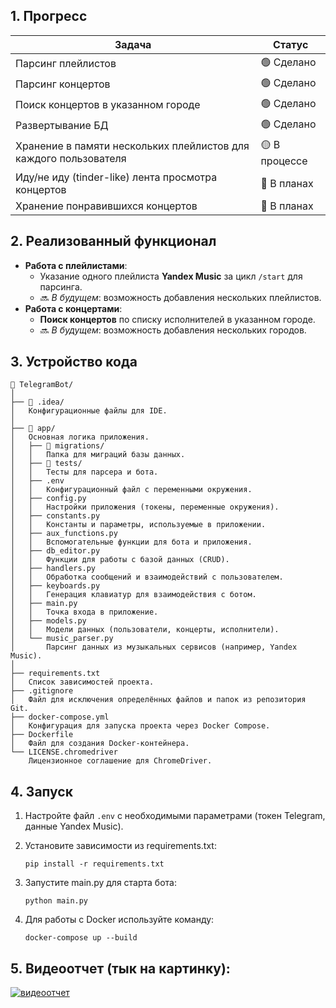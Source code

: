 ##  **1. Прогресс**
| **Задача**                                                       | **Статус**       |
|------------------------------------------------------------------|------------------|
| Парсинг плейлистов                                               | 🟢 Сделано       |
| Парсинг концертов                                                | 🟢 Сделано       |
| Поиск концертов в указанном городе                               | 🟢 Сделано       |
| Развертывание БД                                                 | 🟢 Сделано       |
| Хранение в памяти нескольких плейлистов для каждого пользователя | 🟡 В процессе    |
| Иду/не иду (tinder-like) лента просмотра концертов               | 🔴 В планах      |
| Хранение понравившихся концертов                                 | 🔴 В планах      |


##  **2. Реализованный функционал**

- **Работа с плейлистами**:
  - Указание одного плейлиста **Yandex Music** за цикл `/start` для парсинга.
  - 🔜 *В будущем*: возможность добавления нескольких плейлистов.
- **Работа с концертами**:
  - **Поиск концертов** по списку исполнителей в указанном городе.
  - 🔜 *В будущем*: возможность добавления нескольких городов.

## **3. Устройство кода**
```plaintext
📂 TelegramBot/  
│  
├── 📁 .idea/  
│   Конфигурационные файлы для IDE.  
│  
├── 📁 app/  
│   Основная логика приложения.  
│   ├── 📁 migrations/  
│   │   Папка для миграций базы данных.  
│   ├── 📁 tests/  
│   │   Тесты для парсера и бота.  
│   ├── .env  
│   │   Конфигурационный файл с переменными окружения.  
│   ├── config.py  
│   │   Настройки приложения (токены, переменные окружения).  
│   ├── constants.py  
│   │   Константы и параметры, используемые в приложении.  
│   ├── aux_functions.py  
│   │   Вспомогательные функции для бота и приложения.  
│   ├── db_editor.py  
│   │   Функции для работы с базой данных (CRUD).  
│   ├── handlers.py  
│   │   Обработка сообщений и взаимодействий с пользователем.  
│   ├── keyboards.py  
│   │   Генерация клавиатур для взаимодействия с ботом.  
│   ├── main.py  
│   │   Точка входа в приложение.  
│   ├── models.py  
│   │   Модели данных (пользователи, концерты, исполнители).  
│   └── music_parser.py  
│       Парсинг данных из музыкальных сервисов (например, Yandex Music).  
│  
├── requirements.txt  
│   Список зависимостей проекта.  
├── .gitignore  
│   Файл для исключения определённых файлов и папок из репозитория Git.  
├── docker-compose.yml  
│   Конфигурация для запуска проекта через Docker Compose.  
├── Dockerfile  
│   Файл для создания Docker-контейнера.  
└── LICENSE.chromedriver  
    Лицензионное соглашение для ChromeDriver.  

```

## **4. Запуск**

1. Настройте файл `.env` с необходимыми параметрами (токен Telegram, данные Yandex Music).
2. Установите зависимости из requirements.txt:

   `pip install -r requirements.txt`

3. Запустите main.py для старта бота:
   
   `python main.py`

4. Для работы с Docker используйте команду:
   
   `docker-compose up --build`

## **5. Видеоотчет (тык на картинку)**:
[![видеоотчет](https://img.youtube.com/vi/WGVPwF0T0a8/maxresdefault.jpg)](https://youtu.be/WGVPwF0T0a8)
